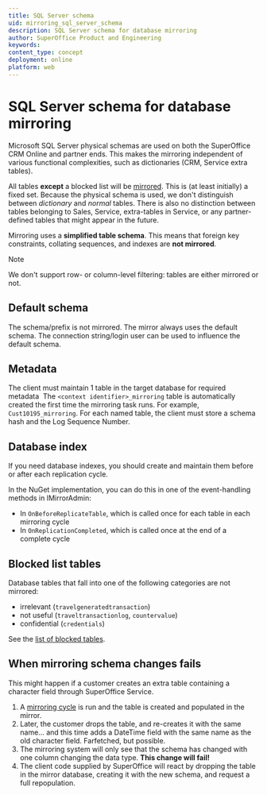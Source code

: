```yaml
---
title: SQL Server schema
uid: mirroring_sql_server_schema
description: SQL Server schema for database mirroring
author: SuperOffice Product and Engineering
keywords:
content_type: concept
deployment: online
platform: web
---
```


# SQL Server schema for database mirroring

Microsoft SQL Server physical schemas are used on both the SuperOffice CRM Online and partner ends. This makes the mirroring independent of various functional complexities, such as dictionaries (CRM, Service extra tables).

All tables **except** a blocked list will be [mirrored][1]. This is (at least initially) a fixed set. Because the physical schema is used, we don't distinguish between *dictionary* and *normal* tables. There is also no distinction between tables belonging to Sales, Service, extra-tables in Service, or any partner-defined tables that might appear in the future.

Mirroring uses a **simplified table schema**. This means that foreign key constraints, collating sequences, and indexes are **not mirrored**.

> [!NOTE]
> We don't support row- or column-level filtering: tables are either mirrored or not.

## Default schema

The schema/prefix is not mirrored. The mirror always uses the default schema. The connection string/login user can be used to influence the default schema.

## Metadata

The client must maintain 1 table in the target database for required metadata  The `<context identifier>_mirroring` table is automatically created the first time the mirroring task runs. For example, `Cust10195_mirroring`. For each named table, the client must store a schema hash and the Log Sequence Number.

## Database index

If you need database indexes, you should create and maintain them before or after each replication cycle.

In the NuGet implementation, you can do this in one of the event-handling methods in IMirrorAdmin:

* In `OnBeforeReplicateTable`, which is called once for each table in each mirroring cycle
* In `OnReplicationCompleted`, which is called once at the end of a complete cycle

## Blocked list tables

Database tables that fall into one of the following categories are not mirrored:

* irrelevant (`travelgeneratedtransaction`)
* not useful (`traveltransactionlog`, `countervalue`)
* confidential (`credentials`)

See the [list of blocked tables][2].

## When mirroring schema changes fails

This might happen if a customer creates an extra table containing a character field through SuperOffice Service.

1. A [mirroring cycle][3] is run and the table is created and populated in the mirror.
2. Later, the customer drops the table, and re-creates it with the same name… and this time adds a DateTime field with the same name as the old character field. Farfetched, but possible.
3. The mirroring system will only see that the schema has changed with one column changing the data type. **This change will fail!**
4. The client code supplied by SuperOffice will react by dropping the table in the mirror database, creating it with the new schema, and request a full repopulation.

<!-- Referenced links -->
[1]: overview.md
[2]: blocked-tables.md
[3]: mirroring-task.md
